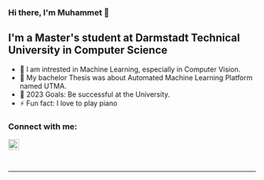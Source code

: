 ### Hi there, I'm Muhammet  👋

## I'm a Master's student at Darmstadt Technical University in Computer Science 

- 🔭 I am intrested in Machine Learning, especially in Computer Vision.
- 👯 My bachelor Thesis was about Automated Machine Learning Platform named UTMA.
- 🥅 2023 Goals: Be successful at the University.
- ⚡ Fun fact: I love to play piano

### Connect with me:

[<img align="left" alt="codeSTACKr | LinkedIn" width="22px" src="https://cdn.jsdelivr.net/npm/simple-icons@v3/icons/linkedin.svg" />][linkedin]

<br />


<br />
<br />

---



[linkedin]: https://www.linkedin.com/in/muhammetcepi/
